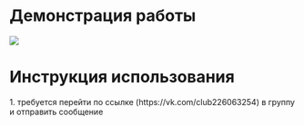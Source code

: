 <h1>
  Демонстрация работы
</h1>
<img src=https://github.com/JustNaimoR/JustAI_BotAPI-VK/assets/68927773/89f684c1-b23d-4eb2-a75b-29e57b1149c1)/>

<h1>
  Инструкция использования
</h1>
1. требуется перейти по ссылке (https://vk.com/club226063254) в группу и отправить сообщение 
